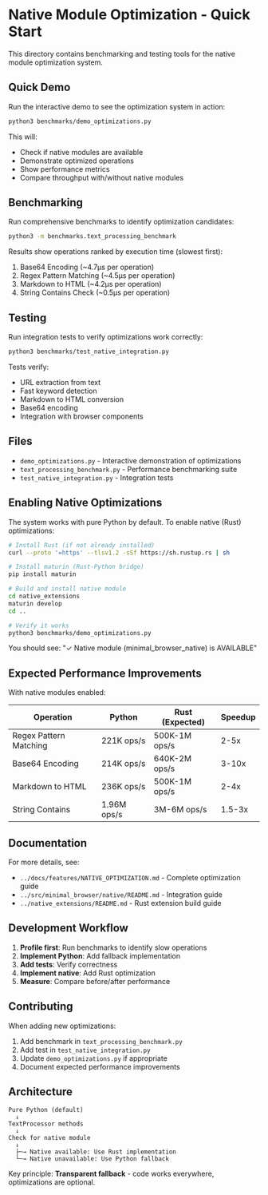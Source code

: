 # Native Module Optimization - Quick Start

This directory contains benchmarking and testing tools for the native module optimization system.

## Quick Demo

Run the interactive demo to see the optimization system in action:

```bash
python3 benchmarks/demo_optimizations.py
```

This will:
- Check if native modules are available
- Demonstrate optimized operations
- Show performance metrics
- Compare throughput with/without native modules

## Benchmarking

Run comprehensive benchmarks to identify optimization candidates:

```bash
python3 -m benchmarks.text_processing_benchmark
```

Results show operations ranked by execution time (slowest first):
1. Base64 Encoding (~4.7μs per operation)
2. Regex Pattern Matching (~4.5μs per operation)
3. Markdown to HTML (~4.2μs per operation)
4. String Contains Check (~0.5μs per operation)

## Testing

Run integration tests to verify optimizations work correctly:

```bash
python3 benchmarks/test_native_integration.py
```

Tests verify:
- URL extraction from text
- Fast keyword detection
- Markdown to HTML conversion
- Base64 encoding
- Integration with browser components

## Files

- `demo_optimizations.py` - Interactive demonstration of optimizations
- `text_processing_benchmark.py` - Performance benchmarking suite
- `test_native_integration.py` - Integration tests

## Enabling Native Optimizations

The system works with pure Python by default. To enable native (Rust) optimizations:

```bash
# Install Rust (if not already installed)
curl --proto '=https' --tlsv1.2 -sSf https://sh.rustup.rs | sh

# Install maturin (Rust-Python bridge)
pip install maturin

# Build and install native module
cd native_extensions
maturin develop
cd ..

# Verify it works
python3 benchmarks/demo_optimizations.py
```

You should see: "✓ Native module (minimal_browser_native) is AVAILABLE"

## Expected Performance Improvements

With native modules enabled:

| Operation              | Python     | Rust (Expected) | Speedup |
|------------------------|------------|-----------------|---------|
| Regex Pattern Matching | 221K ops/s | 500K-1M ops/s   | 2-5x    |
| Base64 Encoding        | 214K ops/s | 640K-2M ops/s   | 3-10x   |
| Markdown to HTML       | 236K ops/s | 500K-1M ops/s   | 2-4x    |
| String Contains        | 1.96M ops/s| 3M-6M ops/s     | 1.5-3x  |

## Documentation

For more details, see:
- `../docs/features/NATIVE_OPTIMIZATION.md` - Complete optimization guide
- `../src/minimal_browser/native/README.md` - Integration guide
- `../native_extensions/README.md` - Rust extension build guide

## Development Workflow

1. **Profile first**: Run benchmarks to identify slow operations
2. **Implement Python**: Add fallback implementation
3. **Add tests**: Verify correctness
4. **Implement native**: Add Rust optimization
5. **Measure**: Compare before/after performance

## Contributing

When adding new optimizations:
1. Add benchmark in `text_processing_benchmark.py`
2. Add test in `test_native_integration.py`
3. Update `demo_optimizations.py` if appropriate
4. Document expected performance improvements

## Architecture

```
Pure Python (default)
  ↓
TextProcessor methods
  ↓
Check for native module
  ↓
  ├─→ Native available: Use Rust implementation
  └─→ Native unavailable: Use Python fallback
```

Key principle: **Transparent fallback** - code works everywhere, optimizations are optional.

